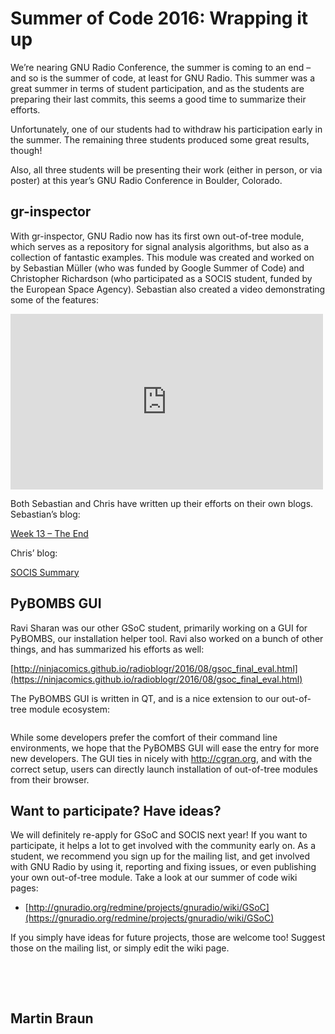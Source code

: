 
# Summer of Code 2016: Wrapping it up

We&#8217;re nearing GNU Radio Conference, the summer is coming to an end &#8211; and so is the summer of code, at least for GNU Radio. This summer was a great summer in terms of student participation, and as the students are preparing their last commits, this seems a good time to summarize their efforts.

Unfortunately, one of our students had to withdraw his participation early in the summer. The remaining three students produced some great results, though!

Also, all three students will be presenting their work (either in person, or via poster) at this year&#8217;s GNU Radio Conference in Boulder, Colorado.

## gr-inspector

With gr-inspector, GNU Radio now has its first own out-of-tree module, which serves as a repository for signal analysis algorithms, but also as a collection of fantastic examples. This module was created and worked on by Sebastian Müller (who was funded by Google Summer of Code) and Christopher Richardson (who participated as a SOCIS student, funded by the European Space Agency). Sebastian also created a video demonstrating some of the features:

<iframe width="500" height="281" src="https://www.youtube.com/embed/9i9FE73B_U0?feature=oembed&#038;wmode=opaque" frameborder="0" allowfullscreen></iframe>

Both Sebastian and Chris have written up their efforts on their own blogs. Sebastian&#8217;s blog:

[Week 13 &#8211; The&nbsp;End](https://grinspector.wordpress.com/2016/08/19/week-13-the-end/)

Chris&#8217; blog:

[SOCIS Summary](https://signalsintelligence.wordpress.com/2016/08/31/socis-summary/)

## PyBOMBS GUI

Ravi Sharan was our other GSoC student, primarily working on a GUI for PyBOMBS, our installation helper tool. Ravi also worked on a bunch of other things, and has summarized his efforts as well:

[http://ninjacomics.github.io/radioblogr/2016/08/gsoc_final_eval.html](https://ninjacomics.github.io/radioblogr/2016/08/gsoc_final_eval.html)

The PyBOMBS GUI is written in QT, and is a nice extension to our out-of-tree module ecosystem:

<img src="https://ninjacomics.github.io/radioblogr/images/pybombsgui.png" alt="" />

While some developers prefer the comfort of their command line environments, we hope that the PyBOMBS GUI will ease the entry for more new developers. The GUI ties in nicely with http://cgran.org, and with the correct setup, users can directly launch installation of out-of-tree modules from their browser.

## Want to participate? Have ideas?

We will definitely re-apply for GSoC and SOCIS next year! If you want to participate, it helps a lot to get involved with the community early on. As a student, we recommend you sign up for the mailing list, and get involved with GNU Radio by using it, reporting and fixing issues, or even publishing your own out-of-tree module. Take a look at our summer of code wiki pages:

- [http://gnuradio.org/redmine/projects/gnuradio/wiki/GSoC](https://gnuradio.org/redmine/projects/gnuradio/wiki/GSoC)

If you simply have ideas for future projects, those are welcome too! Suggest those on the mailing list, or simply edit the wiki page.

&nbsp;

&nbsp;

## Martin Braun
